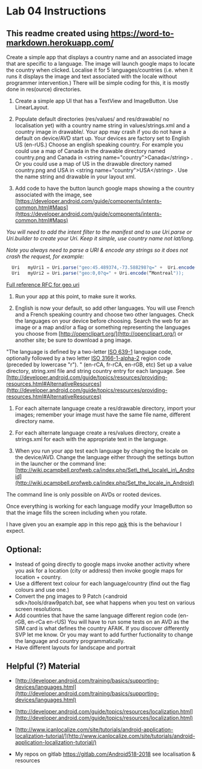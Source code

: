 # Lab 04 Instructions

## This readme created using https://word-to-markdown.herokuapp.com/

Create a simple app that displays a country name and an associated image that are specific to a language.   The image will launch  google maps to locate the country when clicked.  Localise it for 5 languages/countries  (i.e. when it runs it displays the image and text associated with the locale without programmer intervention.)  There will be simple coding for this,  it is mostly  done in res(ource) directories.

1. Create a simple app UI that has a TextView and ImageButton. Use LinearLayout.

1. Populate default directories (res/values/ and res/drawable/ no localisation yet) with a country name string in values/strings.xml  and a country image in drawable/.  Your app may crash if you do not have a default on device/AVD start up.  Your  devices are factory set to  English US (en-rUS.)  Choose an english speaking country.
For example you could use a map of  Canada in the drawable directory named country.png and  Canada in &lt;string name=&quot;country&quot;&gt;Canada&lt;/string&gt; .
Or you could use a map of US in the drawable directory named country.png and  USA in &lt;string name=&quot;country&quot;&gt;USA&lt;/string&gt; .   Use the name string and drawable  in  your layout xml.

1. Add code to have the button launch google maps  showing a the country associated with the image, see [https://developer.android.com/guide/components/intents-common.html#Maps](https://developer.android.com/guide/components/intents-common.html#Maps)

_You will need to add the intent filter to the manifest and to use Uri.parse or Uri.builder to create your Uri.   Keep it simple, use country name not lat/long._

_Note you always need to parse a URI & encode any strings so it does not crash the request, for example:_

```java
  Uri   myUri1 = Uri.parse("geo:45.489374,-73.588298?q=" +  Uri.encode(“3040 Sherbrooke St W"));
  Uri   myUri2 = Uri.parse("geo:0,0?q=" + Uri.encode(“Montreal"));
```

[Full reference RFC for geo uri](https://tools.ietf.org/html/rfc5870)


1. Run your app at this point, to make sure it works.


2. English  is now your default, so  add other languages.  You will use French and a French speaking  country and choose two other languages.  Check the languages on your device before choosing. Search the web for an image or a map and/or a flag or something representing the languages you choose from [http://openclipart.org/](http://openclipart.org/) or another site; be sure to download a png image.

&quot;The language is defined by a two-letter  [ISO 639-1](http://www.loc.gov/standards/iso639-2/php/code_list.php) language code, optionally followed by a two letter  [ISO 3166-1-alpha-2](http://www.iso.org/iso/prods-services/iso3166ma/02iso-3166-code-lists/country_names_and_code_elements) region code (preceded by lowercase &quot;r&quot;). &quot; (en-rCA, fr-rCA, en-rGB, etc) Set up a value directory, string.xml file and string country entry for each language.
See [http://developer.android.com/guide/topics/resources/providing-resources.html#AlternativeResources](http://developer.android.com/guide/topics/resources/providing-resources.html#AlternativeResources)

1. For each alternate language create a res/drawable directory,  import your images; remember your image must have the same file name, different directory name.

1. For each alternate language create a res/values directory,  create a strings.xml for each with the appropriate text in the language.

1. When you run your app test each language by changing the locale on the device/AVD.  Change the language  either through the settings button  in the launcher or the command line:   [http://wiki.pcampbell.profweb.ca/index.php/Set\_the\_locale\_in\_Android](http://wiki.pcampbell.profweb.ca/index.php/Set_the_locale_in_Android)

 The command line is only possible on AVDs or rooted devices.

Once everything is working for each language modify your ImageButton so that the image fills the screen including when you rotate.

I have given you an example app  in this repo [apk](lab04-teachers-example.apk)    this is the behaviour I expect.

## Optional:

- Instead of going directly to google maps invoke another activity where you ask  for a location (city or address) then invoke google maps for location + country.
- Use a different text colour for each language/country (find out the flag colours and use one.)
- Convert the png images to 9  Patch (&lt;android sdk&gt;/tools/draw9patch.bat, see what happens when you test on various screen resolutions.
- Add countries that have the same language different region code (en-rGB, en-rCa en-rUS)   You will have to run some tests on an AVD as the SIM card is what defines the country AFAIK.  If you discover differently SVP let me know.  Or you may want to add further fuctionality to change the language and country programmatically.
- Have different layouts for landscape and portrait

## Helpful (?) Material

- [http://developer.android.com/training/basics/supporting-devices/languages.html](http://developer.android.com/training/basics/supporting-devices/languages.html)
- [http://developer.android.com/guide/topics/resources/localization.html](http://developer.android.com/guide/topics/resources/localization.html)
- [http://www.icanlocalize.com/site/tutorials/android-application-localization-tutorial/](http://www.icanlocalize.com/site/tutorials/android-application-localization-tutorial/)

- My repos on gitlab <https://gitlab.com/Android518-2018> see  localisation  &amp; resources

